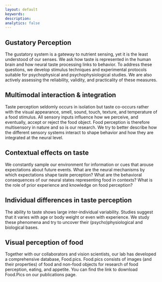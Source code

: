 ```yaml
---
layout: default
keywords:
description:  
analytics: false 
---
```


## <i class="fa fa-folder-open-o fa-2x" aria-hidden="true" style="center"></i> Gustatory Perception
The gustatory system is a gateway to nutrient sensing, yet it is the least understood of our senses. We ask how taste is represented in the human brain and how neural taste processing links to behavior. To address these questions, we develop stimulus techniques and experimental protocols suitable for psychophysical and psychophysiological studies. We are also actively assessing the reliability, validity, and practicality of these measures.

## <i class="fa fa-folder-open-o fa-2x" aria-hidden="true" style="center"></i>  Multimodal interaction & integration 
Taste perception seldomly occurs in isolation but taste co-occurs rather with the visual appearance, smell, sound, touch, texture, and temperature of a food stimulus. All sensory inputs influence how we perceive, and eventually, accept or reject the food object. Food perception is therefore multisensory in nature and so is our research. We try to better describe how the different sensory systems interact to shape behavior and how they are integrated at the neural level.

## <i class="fa fa-folder-open-o fa-2x" aria-hidden="true" style="center"></i>  Contextual effects on taste
We constantly sample our environment for information or cues that arouse expectations about future events. What are the neural mechanisms by which expectations shape taste perception? What are the behavioral consequences of our neural states representing food in contexts? What is the role of prior experience and knowledge on food perception?

## <i class="fa fa-folder-open-o fa-2x" aria-hidden="true" style="center"></i>  Individual differences in taste perception
The ability to taste shows large inter-individual variability. Studies suggest that it varies with age or body weight or even with experience. We study these phenomena and try to uncover their (psycho)physiological and biological bases. 

## <i class="fa fa-folder-open-o fa-2x" aria-hidden="true" style="center"></i>  Visual perception of food
Together with our collaborators and vision scientists, our lab has developed a comprehensive database, Food.pics. Food.pics consists of images (and their properties) of food and non-food objects for research of food perception, eating, and appetite. You can find the link to download Food.Pics on our publications page.
